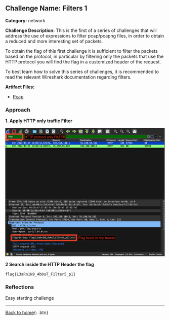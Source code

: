 ## Challenge Name: Filters 1
**Category:** network


**Challenge Description:** 
This is the first of a series of challenges that will address the use of expressions to filter pcap/pcapng files, in order to obtain a reduced and more interesting set of packets.

To obtain the flag of this first challenge it is sufficient to filter the packets based on the protocol, in particular by filtering only the packets that use the HTTP protocol you will find the flag in a customized header of the request.

To best learn how to solve this series of challenges, it is recommended to read the relevant Wireshark documentation regarding filters.

**Artifact Files:**
* [Pcap](/olicyber-training/network/03-Filters-1/artifacts/nw-intro03.pcapng)


### Approach

**1. Apply HTTP only traffic Filter**

![img](</olicyber-training/network/03-Filters-1/images/img1.png>)

**2 Search inside the HTTP Header the flag**

```
flag{L3aRn1N9_4b0uT_F1lter5_p1}
```


### Reflections
Easy starting challenge
  

---
[Back to home](</olicyber-training/main.md>){: .btn}
